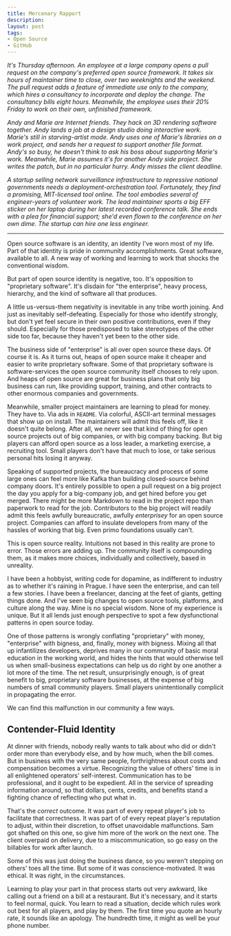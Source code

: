 ```yaml
---
title: Mercenary Rapport
description:
layout: post
tags:
- Open Source
- GitHub
---
```


_It's Thursday afternoon.  An employee at a large company opens a pull request on the company's preferred open source framework.  It takes six hours of maintainer time to close, over two weeknights and the weekend.  The pull request adds a feature of immediate use only to the company, which hires a consultancy to incorporate and deploy the change.  The consultancy bills eight hours.  Meanwhile, the employee uses their 20% Friday to work on their own, unfinished framework._

_Andy and Marie are Internet friends.  They hack on 3D rendering software together.  Andy lands a job at a design studio doing interactive work.  Marie's still in starving-artist mode.  Andy uses one of Marie's libraries on a work project, and sends her a request to support another file format.  Andy's so busy, he doesn't think to ask his boss about supporting Marie's work.  Meanwhile, Marie assumes it's for another Andy side project.  She writes the patch, but in no particular hurry.  Andy misses the client deadline._

_A startup selling network surveillance infrastructure to repressive national governments needs a deployment-orchestration tool.  Fortunately, they find a promising, MIT-licensed tool online.  The tool embodies several of engineer-years of volunteer work.  The lead maintainer sports a big EFF sticker on her laptop during her latest recorded conference talk.  She ends with a plea for financial support; she'd even flown to the conference on her own dime.  The startup can hire one less engineer._

---

Open source software is an identity, an identity I've worn most of my life.  Part of that identity is pride in community accomplishments.  Great software, available to all.  A new way of working and learning to work that shocks the conventional wisdom.

But part of open source identity is negative, too.  It's opposition to "proprietary software".  It's disdain for "the enterprise", heavy process, hierarchy, and the kind of software all that produces.

A little us-versus-them negativity is inevitable in any tribe worth joining.  And just as inevitably self-defeating.  Especially for those who identify strongly, but don't yet feel secure in their own positive contributions, even if they should.  Especially for those predisposed to take stereotypes of the other side too far, because they haven't yet been to the other side.

The business side of "enterprise" is all over open source these days.  Of course it is.  As it turns out, heaps of open source make it cheaper and easier to write proprietary software.  Some of that proprietary software is software-services the open source community itself chooses to rely upon.  And heaps of open source are great for business plans that only big business can run, like providing support, training, and other contracts to other enormous companies and governments.

Meanwhile, smaller project maintainers are learning to plead for money.  They have to.  Via ads in `README`.  Via colorful, ASCII-art terminal messages that show up on install.  The maintainers will admit this feels off, like it doesn't quite belong.  After all, we never see that kind of thing for open source projects out of big companies, or with big company backing.  But big players can afford open source as a loss leader, a marketing exercise, a recruiting tool.  Small players don't have that much to lose, or take serious personal hits losing it anyway.

Speaking of supported projects, the bureaucracy and process of some large ones can feel more like Kafka than building closed-source behind company doors.  It's entirely possible to open a pull request on a big project the day you apply for a big-company job, and get hired before you get merged.  There might be more Markdown to read in the project repo than paperwork to read for the job.  Contributors to the big project will readily admit this feels awfully bureaucratic, awfully _enterprisey_ for an open source project.  Companies can afford to insulate developers from many of the hassles of working that big.  Even primo foundations usually can't.

This is open source reality.  Intuitions not based in this reality are prone to error.  Those errors are adding up.  The community itself is compounding them, as it makes more choices, individually and collectively, based in unreality.

I have been a hobbyist, writing code for dopamine, as indifferent to industry as to whether it's raining in Prague.  I have seen the enterprise, and can tell a few stories.  I have been a freelancer, dancing at the feet of giants, getting things done.  And I've seen big changes to open source tools, platforms, and culture along the way.  Mine is no special wisdom.  None of my experience is unique.  But it all lends just enough perspective to spot a few dysfunctional patterns in open source today.

One of those patterns is wrongly conflating "proprietary" with money, "enterprise" with bigness, and, finally, money with bigness.  Mixing all that up infantilizes developers, deprives many in our community of basic moral education in the working world, and hides the hints that would otherwise tell us when small-business expectations can help us do right by one another a lot more of the time.  The net result, unsurprisingly enough, is of great benefit to big, proprietary software businesses, at the expense of big numbers of small community players.  Small players unintentionally complicit in propagating the error.

We can find this malfunction in our community a few ways.

## Contender-Fluid Identity

At dinner with friends, nobody really wants to talk about who did or didn't order more than everybody else, and by how much, when the bill comes.  But in business with the very same people, forthrightness about costs and compensation becomes a virtue.  Recognizing the value of others' time is in all enlightened operators' self-interest.  Communication has to be professional, and it ought to be expedient.  All in the service of spreading information around, so that dollars, cents, credits, and benefits stand a fighting chance of reflecting who put what in.

That's the _correct_ outcome.  It was part of every repeat player's job to facilitate that correctness.  It was part of of every repeat player's reputation to adjust, within their discretion, to offset unavoidable malfunctions.  Sam got shafted on this one, so give him more of the work on the next one.  The client overpaid on delivery, due to a miscommunication, so go easy on the billables for work after launch.

Some of this was just doing the business dance, so you weren't stepping on others' toes all the time.  But some of it was conscience-motivated.  It was ethical.  It was right, in the circumstances.

Learning to play your part in that process starts out very awkward, like calling out a friend on a bill at a restaurant.  But it's necessary, and it starts to feel normal, quick.  You learn to read a situation, decide which rules work out best for all players, and play by them.  The first time you quote an hourly rate, it sounds like an apology.  The hundredth time, it might as well be your phone number.

